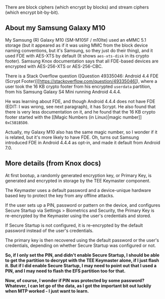 There are block ciphers (which encrypt by blocks) and stream ciphers (which encrypt bit-by-bit).

## About my Samsung Galaxy M10

My Samsung (R) Galaxy M10 (SM-M105F / m10lte) used an eMMC 5.1 storage (but it appeared as if it was using MMC from the block device naming conventions, but it's Samsung, so they just do their thing), and it used FDE with AES-XTS by default (It shows `aes-xts-disk` in its crypto footer). Samsung Knox documentation says that all FDE-based devices are encrypted with AES-256-XTS or AES-256-CBC.

There is a Stack Overflow question ([Question 49335046: Android 4.4 FDE (Scrypt Footer)][https://stackoverflow.com/question/49335046]), where a user took the 16 KB crypto footer from his encrypted `userdata` partition, from his Samsung Galaxy S4 Mini running Android 4.4.4.

He was learning about FDE, and though Android 4.4.4 does not have FDE (EDIT: I was wrong, see next paragraph), it has Scrypt. He also found that there is very less documentation on it, and he found that the 16 KB crypto footer started with the [[Magic Numbers (in Linux)|magic number]] `0xC5B1B5D0`.

Actually, my Galaxy M10 also has the same magic number, so I wonder if it is related, but it's more likely to have FDE. Oh, turns out Samsung introduced FDE in Android 4.4.4 as opt-in, and made it default from Android 7.0.

## More details (from Knox docs)

At first bootup, a randomly generated encryption key, or Primary Key, is generated and encrypted in storage by the TEE Keymaster component.

The Keymaster uses a default password and a device-unique hardware based key to protect the key from any offline attacks.

If the user sets up a PIN, password or pattern on the device, and configures Secure Startup via Settings > Biometrics and Security, the Primary Key is re-encrypted by the  Keymaster using the user's credentials and stored.

If Secure Startup is not configured, it is re-encrypted by the default password instead of the user's credentials.

The primary key is then recovered using the default password or the user's credentials, depending on whether Secure Startup was configured or not.

**So, if I only set the PIN, and didn't enable Secure Startup, I should be able to get the partition to decrypt with the TEE Keymaster alone, if I just flash it. But if I did enable Secure Startup, I may need to point out that I used a PIN, and I may need to flash the EFS partition too for that.**

**Now, of course, I wonder if PIN was protected by some password? Whatever, I can let go of the data, as I got the important bit out luckily when MTP worked - I just want to learn.**


